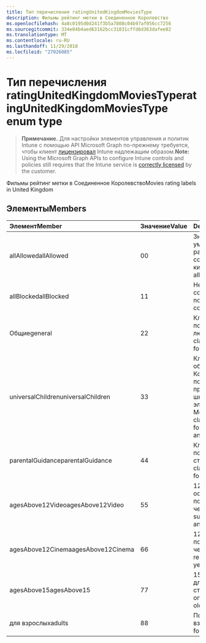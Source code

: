 ```yaml
---
title: Тип перечисления ratingUnitedKingdomMoviesType
description: Фильмы рейтинг метки в Соединенное Королевство
ms.openlocfilehash: 4a8c0195d0d241f3b5a7808c04b97af056cc7256
ms.sourcegitcommit: 334e84b4aed63162bcc31831cffd6d363dafee02
ms.translationtype: MT
ms.contentlocale: ru-RU
ms.lasthandoff: 11/29/2018
ms.locfileid: "27026085"
---
```

# <a name="ratingunitedkingdommoviestype-enum-type"></a><span data-ttu-id="7e202-103">Тип перечисления ratingUnitedKingdomMoviesType</span><span class="sxs-lookup"><span data-stu-id="7e202-103">ratingUnitedKingdomMoviesType enum type</span></span>

> <span data-ttu-id="7e202-104">**Примечание.** Для настройки элементов управления и политик Intune с помощью API Microsoft Graph по-прежнему требуется, чтобы клиент [лицензировал](https://go.microsoft.com/fwlink/?linkid=839381) Intune надлежащим образом.</span><span class="sxs-lookup"><span data-stu-id="7e202-104">**Note:** Using the Microsoft Graph APIs to configure Intune controls and policies still requires that the Intune service is [correctly licensed](https://go.microsoft.com/fwlink/?linkid=839381) by the customer.</span></span>

<span data-ttu-id="7e202-105">Фильмы рейтинг метки в Соединенное Королевство</span><span class="sxs-lookup"><span data-stu-id="7e202-105">Movies rating labels in United Kingdom</span></span>
## <a name="members"></a><span data-ttu-id="7e202-106">Элементы</span><span class="sxs-lookup"><span data-stu-id="7e202-106">Members</span></span>
|<span data-ttu-id="7e202-107">Элемент</span><span class="sxs-lookup"><span data-stu-id="7e202-107">Member</span></span>|<span data-ttu-id="7e202-108">Значение</span><span class="sxs-lookup"><span data-stu-id="7e202-108">Value</span></span>|<span data-ttu-id="7e202-109">Description</span><span class="sxs-lookup"><span data-stu-id="7e202-109">Description</span></span>|
|:---|:---|:---|
|<span data-ttu-id="7e202-110">allAllowed</span><span class="sxs-lookup"><span data-stu-id="7e202-110">allAllowed</span></span>|<span data-ttu-id="7e202-111">0</span><span class="sxs-lookup"><span data-stu-id="7e202-111">0</span></span>|<span data-ttu-id="7e202-112">Значение по умолчанию, разрешать все содержимое кино</span><span class="sxs-lookup"><span data-stu-id="7e202-112">Default value, allow all movies content</span></span>|
|<span data-ttu-id="7e202-113">allBlocked</span><span class="sxs-lookup"><span data-stu-id="7e202-113">allBlocked</span></span>|<span data-ttu-id="7e202-114">1</span><span class="sxs-lookup"><span data-stu-id="7e202-114">1</span></span>|<span data-ttu-id="7e202-115">Не разрешать любое содержимое кино</span><span class="sxs-lookup"><span data-stu-id="7e202-115">Do not allow any movies content</span></span>|
|<span data-ttu-id="7e202-116">Общие</span><span class="sxs-lookup"><span data-stu-id="7e202-116">general</span></span>|<span data-ttu-id="7e202-117">2</span><span class="sxs-lookup"><span data-stu-id="7e202-117">2</span></span>|<span data-ttu-id="7e202-118">Классификация U подходящее для любого возраста</span><span class="sxs-lookup"><span data-stu-id="7e202-118">The U classification is suitable for all ages</span></span>|
|<span data-ttu-id="7e202-119">universalChildren</span><span class="sxs-lookup"><span data-stu-id="7e202-119">universalChildren</span></span>|<span data-ttu-id="7e202-120">3</span><span class="sxs-lookup"><span data-stu-id="7e202-120">3</span></span>|<span data-ttu-id="7e202-121">Классификация объединенных Коммуникаций подходит для предварительно школы дочерние элементы, старый Метка оценки</span><span class="sxs-lookup"><span data-stu-id="7e202-121">The UC classification is suitable for pre-school children, an old rating label</span></span>|
|<span data-ttu-id="7e202-122">parentalGuidance</span><span class="sxs-lookup"><span data-stu-id="7e202-122">parentalGuidance</span></span>|<span data-ttu-id="7e202-123">4</span><span class="sxs-lookup"><span data-stu-id="7e202-123">4</span></span>|<span data-ttu-id="7e202-124">Классификация стр подходит для старшего</span><span class="sxs-lookup"><span data-stu-id="7e202-124">The PG classification is suitable for mature</span></span>|
|<span data-ttu-id="7e202-125">agesAbove12Video</span><span class="sxs-lookup"><span data-stu-id="7e202-125">agesAbove12Video</span></span>|<span data-ttu-id="7e202-126">5</span><span class="sxs-lookup"><span data-stu-id="7e202-126">5</span></span>|<span data-ttu-id="7e202-127">12 видео освобождение подходящего 12 лет и через</span><span class="sxs-lookup"><span data-stu-id="7e202-127">12, video release suitable for 12 years and over</span></span>|
|<span data-ttu-id="7e202-128">agesAbove12Cinema</span><span class="sxs-lookup"><span data-stu-id="7e202-128">agesAbove12Cinema</span></span>|<span data-ttu-id="7e202-129">6</span><span class="sxs-lookup"><span data-stu-id="7e202-129">6</span></span>|<span data-ttu-id="7e202-130">12 a, кино выпуске подходящего 12 лет и через</span><span class="sxs-lookup"><span data-stu-id="7e202-130">12A, cinema release suitable for 12 years and over</span></span>|
|<span data-ttu-id="7e202-131">agesAbove15</span><span class="sxs-lookup"><span data-stu-id="7e202-131">agesAbove15</span></span>|<span data-ttu-id="7e202-132">7</span><span class="sxs-lookup"><span data-stu-id="7e202-132">7</span></span>|<span data-ttu-id="7e202-133">15, подходит только для 15 лет и старше</span><span class="sxs-lookup"><span data-stu-id="7e202-133">15, suitable only for 15 years and older</span></span>|
|<span data-ttu-id="7e202-134">для взрослых</span><span class="sxs-lookup"><span data-stu-id="7e202-134">adults</span></span>|<span data-ttu-id="7e202-135">8</span><span class="sxs-lookup"><span data-stu-id="7e202-135">8</span></span>|<span data-ttu-id="7e202-136">Подходит только для взрослых</span><span class="sxs-lookup"><span data-stu-id="7e202-136">Suitable only for adults</span></span>|



